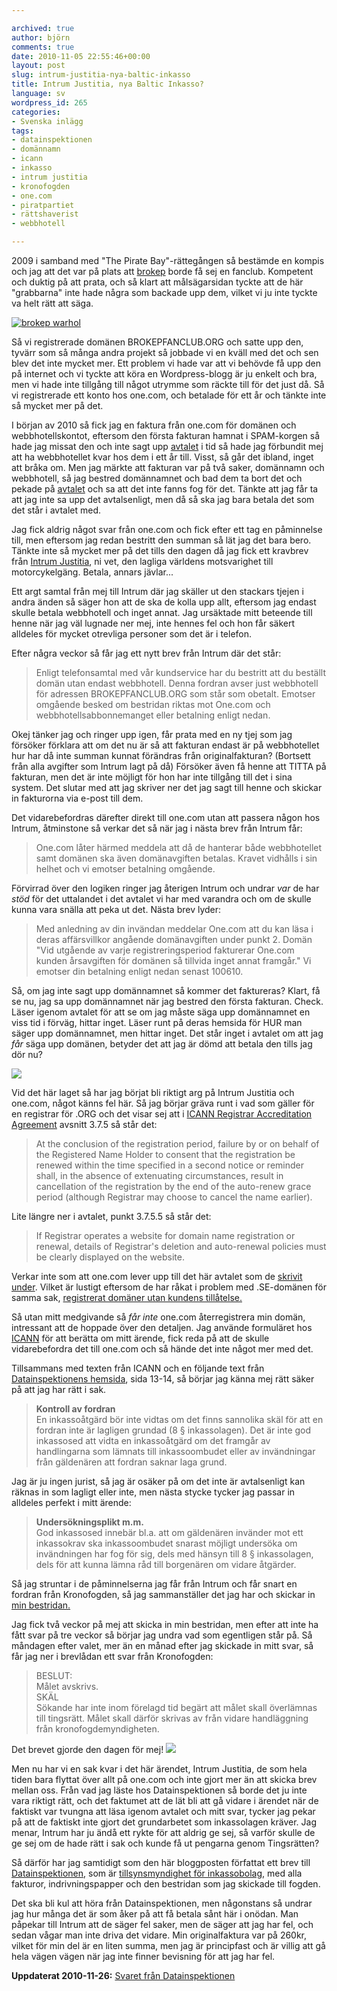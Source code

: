 ```yaml
---

archived: true
author: björn
comments: true
date: 2010-11-05 22:55:46+00:00
layout: post
slug: intrum-justitia-nya-baltic-inkasso
title: Intrum Justitia, nya Baltic Inkasso?
language: sv
wordpress_id: 265
categories:
- Svenska inlägg
tags:
- datainspektionen
- domännamn
- icann
- inkasso
- intrum justitia
- kronofogden
- one.com
- piratpartiet
- rättshaverist
- webbhotell

---
```




2009 i samband med "The Pirate Bay"-rättegången så bestämde en kompis och jag att det var på plats att [brokep] borde få sej en fanclub. Kompetent och duktig på att prata, och så klart att målsägarsidan tyckte att de här "grabbarna" inte hade några som backade upp dem, vilket vi ju inte tyckte va helt rätt att säga.

[![brokep warhol](http://sanitarium.se/files/uploads/2010/11/brokep-warhol-top-image-2-300x80.png)](http://sanitarium.se/files/uploads/2010/11/brokep-warhol-top-image-2.png)

Så vi registrerade domänen BROKEPFANCLUB.ORG och satte upp den, tyvärr som så många andra projekt så jobbade vi en kväll med det och sen blev det inte mycket mer. Ett problem vi hade var att vi behövde få upp den på internet och vi tyckte att köra en Wordpress-blogg är ju enkelt och bra, men vi hade inte tillgång till något utrymme som räckte till för det just då. Så vi registrerade ett konto hos one.com, och betalade för ett år och tänkte inte så mycket mer på det.

I början av 2010 så fick jag en faktura från one.com för domänen och webbhotellskontot, eftersom den första fakturan hamnat i SPAM-korgen så hade jag missat den och inte sagt upp [avtalet][avtal-one] i tid så hade jag förbundit mej att ha webbhotellet kvar hos dem i ett år till. Visst, så går det ibland, inget att bråka om. Men jag märkte att fakturan var på två saker, domännamn och webbhotell, så jag bestred domännamnet och bad dem ta bort det och pekade på [avtalet][avtal-one] och sa att det inte fanns fog för det. Tänkte att jag får ta att jag inte sa upp det avtalsenligt, men då så ska jag bara betala det som det står i avtalet med.

Jag fick aldrig något svar från one.com och fick efter ett tag en påminnelse till, men eftersom jag redan bestritt den summan så lät jag det bara bero. Tänkte inte så mycket mer på det tills den dagen då jag fick ett kravbrev från [Intrum Justitia], ni vet, den lagliga världens motsvarighet till motorcykelgäng. Betala, annars jävlar...

Ett argt samtal från mej till Intrum där jag skäller ut den stackars tjejen i andra änden så säger hon att de ska de kolla upp allt, eftersom jag endast skulle betala webbhotell och inget annat. Jag ursäktade mitt beteende till henne när jag väl lugnade ner mej, inte hennes fel och hon får säkert alldeles för mycket otrevliga personer som det är i telefon. 

Efter några veckor så får jag ett nytt brev från Intrum där det står: 

> Enligt telefonsamtal med vår kundservice har du bestritt att du beställt domän utan endast webbhotell.
> Denna fordran avser just webbhotell för adressen BROKEPFANCLUB.ORG som står som obetalt. Emotser omgående besked om bestridan riktas mot One.com och webbhotellsabbonnemanget eller betalning enligt nedan.

Okej tänker jag och ringer upp igen, får prata med en ny tjej som jag försöker förklara att om det nu är så att fakturan endast är på webbhotellet hur har då inte summan kunnat förändras från originalfakturan? (Bortsett från alla avgifter som Intrum lagt på då) Försöker även få henne att TITTA på fakturan, men det är inte möjligt för hon har inte tillgång till det i sina system. Det slutar med att jag skriver ner det jag sagt till henne och skickar in fakturorna via e-post till dem. 

Det vidarebefordras därefter direkt till one.com utan att passera någon hos Intrum, åtminstone så verkar det så när jag i nästa brev från Intrum får:

> One.com låter härmed meddela att då de hanterar både webbhotellet samt domänen ska även domänavgiften betalas. 
> Kravet vidhålls i sin helhet och vi emotser betalning omgående.

Förvirrad över den logiken ringer jag återigen Intrum och undrar *var* de har *stöd* för det uttalandet i det avtalet vi har med varandra och om de skulle kunna vara snälla att peka ut det. Nästa brev lyder:

> Med anledning av din invändan meddelar One.com att du kan läsa i deras affärsvillkor angående domänavgiften under punkt 2. Domän "Vid utgående av varje registreringsperiod fakturerar One.com kunden årsavgiften för domänen så tillvida inget annat framgår." Vi emotser din betalning enligt nedan senast 100610.

Så, om jag inte sagt upp domännamnet så kommer det faktureras? Klart, få se nu, jag sa upp domännamnet när jag bestred den första fakturan. Check. Läser igenom avtalet för att se om jag måste säga upp domännamnet en viss tid i förväg, hittar inget. Läser runt på deras hemsida för HUR man säger upp domännamnet, men hittar inget. Det står inget i avtalet om att jag *får* säga upp domänen, betyder det att jag är dömd att betala den tills jag dör nu?

[![](http://sanitarium.se/files/uploads/2010/11/cussing-150x150.png)](http://sanitarium.se/files/uploads/2010/11/cussing.png)

Vid det här laget så har jag börjat bli riktigt arg på Intrum Justitia och one.com, något känns fel här. Så jag börjar gräva runt i vad som gäller för en registrar för .ORG och det visar sej att i [ICANN Registrar Accreditation Agreement][icann] avsnitt 3.7.5 så står det:

> At the conclusion of the registration period, failure by or on behalf of the Registered Name Holder to consent that the registration be renewed within the time specified in a second notice or reminder shall, in the absence of extenuating circumstances, result in cancellation of the registration by the end of the auto-renew grace period (although Registrar may choose to cancel the name earlier).

Lite längre ner i avtalet, punkt 3.7.5.5 så står det:

> If Registrar operates a website for domain name registration or renewal, details of Registrar's deletion and auto-renewal policies must be clearly displayed on the website.

Verkar inte som att one.com lever upp till det här avtalet som de [skrivit under](http://www.icann.org/en/registrars/accredited-list.html). Vilket är lustigt eftersom de har råkat i problem med .SE-domänen för samma sak, [registrerat domäner utan kundens tillåtelse.](http://www.idg.se/2.1085/1.339619/onecom-stangs-av-fran-se-domanen)

Så utan mitt medgivande så *får inte* one.com återregistrera min domän, intressant att de hoppade över den detaljen. Jag använde formuläret hos [ICANN] för att berätta om mitt ärende, fick reda på att de skulle vidarebefordra det till one.com och så hände det inte något mer med det.

Tillsammans med texten från ICANN och en följande text från [Datainspektionens hemsida][di-inkasso], sida 13-14, så börjar jag känna mej rätt säker på att jag har rätt i sak.

> **Kontroll av fordran**  
> En inkassoåtgärd bör inte vidtas om det finns sannolika skäl för att en fordran inte är lagligen grundad (8 § inkassolagen). Det är inte god inkassosed att vidta en inkassoåtgärd om det framgår av handlingarna som lämnats till inkassoombudet eller av invändningar från gäldenären att fordran saknar laga grund.  

Jag är ju ingen jurist, så jag är osäker på om det inte är avtalsenligt kan räknas in som lagligt eller inte, men nästa stycke tycker jag passar in alldeles perfekt i mitt ärende:  

> **Undersökningsplikt m.m.**  
> God inkassosed innebär bl.a. att om gäldenären invänder mot ett inkassokrav ska inkassoombudet snarast möjligt undersöka om invändningen har fog för sig, dels med hänsyn till 8 § inkassolagen, dels för att kunna lämna råd till borgenären om vidare åtgärder.

Så jag struntar i de påminnelserna jag får från Intrum och får snart en fordran från Kronofogden, så jag sammanställer det jag har och skickar in [min bestridan.][bestridan]

Jag fick två veckor på mej att skicka in min bestridan, men efter att inte ha fått svar på tre veckor så börjar jag undra vad som egentligen står på. Så måndagen efter valet, mer än en månad efter jag skickade in mitt svar, så får jag ner i brevlådan ett svar från Kronofogden:

> BESLUT:  
> Målet avskrivs.  
> SKÄL  
> Sökande har inte inom förelagd tid begärt att målet skall överlämnas till tingsrätt. Målet skall därför skrivas av från vidare handläggning från kronofogdemyndigheten.  

Det brevet gjorde den dagen för mej!
[![](http://sanitarium.se/files/uploads/2010/11/excellent-150x150.jpg)](http://sanitarium.se/files/uploads/2010/11/excellent.jpg)

Men nu har vi en sak kvar i det här ärendet, Intrum Justitia, de som hela tiden bara flyttat över allt på one.com och inte gjort mer än att skicka brev mellan oss. Från vad jag läste hos Datainspektionen så borde det ju inte vara riktigt rätt, och det faktumet att de lät bli att gå vidare i ärendet när de faktiskt var tvungna att läsa igenom avtalet och mitt svar, tycker jag pekar på att de faktiskt inte gjort det grundarbetet som inkassolagen kräver. Jag menar, Intrum har ju ändå ett rykte för att aldrig ge sej, så varför skulle de ge sej om de hade rätt i sak och kunde få ut pengarna genom Tingsrätten?

Så därför har jag samtidigt som den här bloggposten författat ett brev till [Datainspektionen][di], som är [tillsynsmyndighet för inkassobolag][di-inkassodel], med alla fakturor, indrivningspapper och den bestridan som jag skickade till fogden. 

Det ska bli kul att höra från Datainspektionen, men någonstans så undrar jag hur många det är som åker på att få betala sånt här i onödan. Man påpekar till Intrum att de säger fel saker, men de säger att jag har fel, och sedan vågar man inte driva det vidare. Min originalfaktura var på 260kr, vilket för min del är en liten summa, men jag är principfast och är villig att gå hela vägen vägen när jag inte finner bevisning för att jag har fel.

**Uppdaterat 2010-11-26:** [Svaret från Datainspektionen](/blog/2010/11/svar-fran-datainspektionen-om-intrum-justitia/)

[brokep]:http://blog.brokep.com/
[icann]:http://www.icann.org/en/registrars/ra-agreement-21may09-en.htm#3.7.5
[di-inkasso]:http://www.datainspektionen.se/Documents/faktabroschyr-allmannarad-inkasso.pdf
[bestridan]:https://docs.google.com/document/d/1vSyQs5jWkx40BOziG1J9V2aEOEgIqGFUeC03wkKiJPM/edit?hl=sv&authkey;=CM2oo6II
[avtal-one]:/files/Bilaga-1-one-terms.pdf
[Intrum Justitia]:http://www.intrum.com/sv/index.asp
[ICANN]:https://secure.wikimedia.org/wikipedia/sv/wiki/ICANN
[di-inkassodel]:http://www.datainspektionen.se/lagar-och-regler/inkassolagen/
[di]:http://www.datainspektionen.se/
